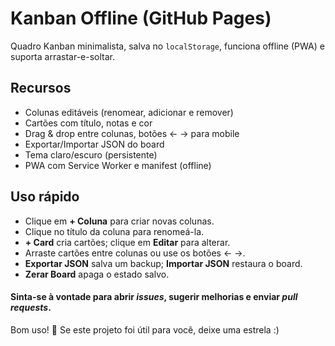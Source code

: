 # Kanban Offline (GitHub Pages)

Quadro Kanban minimalista, salva no `localStorage`, funciona offline (PWA) e suporta arrastar-e-soltar.

## Recursos
- Colunas editáveis (renomear, adicionar e remover)
- Cartões com título, notas e cor
- Drag & drop entre colunas, botões ← → para mobile
- Exportar/Importar JSON do board
- Tema claro/escuro (persistente)
- PWA com Service Worker e manifest (offline)

## Uso rápido
- Clique em **+ Coluna** para criar novas colunas.
- Clique no título da coluna para renomeá-la.
- **+ Card** cria cartões; clique em **Editar** para alterar.
- Arraste cartões entre colunas ou use os botões ← →.
- **Exportar JSON** salva um backup; **Importar JSON** restaura o board.
- **Zerar Board** apaga o estado salvo.


#### Sinta-se à vontade para abrir *issues*, sugerir melhorias e enviar *pull requests*.

Bom uso! 🚀
Se este projeto foi útil para você, deixe uma estrela :)
